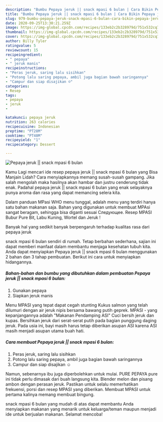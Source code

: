 ```yaml
---
description: "Bumbu Pepaya jeruk || snack mpasi 6 bulan | Cara Bikin Pepaya jeruk || snack mpasi 6 bulan Yang Mudah Dan Praktis"
title: "Bumbu Pepaya jeruk || snack mpasi 6 bulan | Cara Bikin Pepaya jeruk || snack mpasi 6 bulan Yang Mudah Dan Praktis"
slug: 979-bumbu-pepaya-jeruk-snack-mpasi-6-bulan-cara-bikin-pepaya-jeruk-snack-mpasi-6-bulan-yang-mudah-dan-praktis
date: 2020-09-25T13:30:21.259Z
image: https://img-global.cpcdn.com/recipes/133eb2c2b328979d/751x532cq70/pepaya-jeruk-snack-mpasi-6-bulan-foto-resep-utama.jpg
thumbnail: https://img-global.cpcdn.com/recipes/133eb2c2b328979d/751x532cq70/pepaya-jeruk-snack-mpasi-6-bulan-foto-resep-utama.jpg
cover: https://img-global.cpcdn.com/recipes/133eb2c2b328979d/751x532cq70/pepaya-jeruk-snack-mpasi-6-bulan-foto-resep-utama.jpg
author: Billy Tyler
ratingvalue: 5
reviewcount: 15
recipeingredient:
- " pepaya"
- " jeruk manis"
recipeinstructions:
- "Peras jeruk, saring lalu sisihkan"
- "Potong lalu saring pepaya, ambil juga bagian bawah saringannya"
- "Campur dan siap disajikan ☺"
categories:
- Resep
tags:
- pepaya
- jeruk
- 

katakunci: pepaya jeruk  
nutrition: 263 calories
recipecuisine: Indonesian
preptime: "PT28M"
cooktime: "PT40M"
recipeyield: "1"
recipecategory: Dessert

---
```



![Pepaya jeruk || snack mpasi 6 bulan](https://img-global.cpcdn.com/recipes/133eb2c2b328979d/751x532cq70/pepaya-jeruk-snack-mpasi-6-bulan-foto-resep-utama.jpg)

Kamu Lagi mencari ide resep pepaya jeruk || snack mpasi 6 bulan yang Bisa Manjain Lidah? Cara menyiapkannya memang susah-susah gampang. Jika salah mengolah maka hasilnya akan hambar dan justru cenderung tidak enak. Padahal pepaya jeruk || snack mpasi 6 bulan yang enak selayaknya punya aroma dan rasa yang dapat memancing selera kita.

Dalam panduan MPasi WHO menu tunggal, adalah menu yang terdiri hanya satu bahan makanan saja. Bahan yang digunakan untuk membuat MPAsi sangat beragam, sehingga bisa diganti sesuai Следующее. Resep MPASI Bubur Pure Bit, Labu Kuning, Wortel dan Jeruk !

Banyak hal yang sedikit banyak berpengaruh terhadap kualitas rasa dari pepaya jeruk 

 snack mpasi 6 bulan sendiri di rumah. Tetap berbahan sederhana, sajian ini dapat memberi manfaat dalam membantu menjaga kesehatan tubuh kita. Anda dapat menyiapkan Pepaya jeruk || snack mpasi 6 bulan menggunakan 2 bahan dan 3 tahap pembuatan. Berikut ini cara untuk menyiapkan hidangannya.

<!--inarticleads1-->

##### Bahan-bahan dan bumbu yang dibutuhkan dalam pembuatan Pepaya jeruk || snack mpasi 6 bulan:

1. Gunakan  pepaya
1. Siapkan  jeruk manis


Menu MPASI yang tepat dapat cegah stunting Kukus salmon yang telah dilumuri dengan air jeruk nipis bersama bawang putih geprek. MPASI - yang kepanjangannya adalah &#34;Makanan Pendamping ASI&#34; Cuci bersih jeruk dan kupas. Bersihkan jeruk dari serat-serat putih pada bagian punggung daging jeruk. Pada usia ini, bayi masih harus tetap diberikan asupan ASI karena ASI masih menjadi asupan utama buah hati. 

<!--inarticleads2-->

##### Cara membuat Pepaya jeruk || snack mpasi 6 bulan:

1. Peras jeruk, saring lalu sisihkan
1. Potong lalu saring pepaya, ambil juga bagian bawah saringannya
1. Campur dan siap disajikan ☺


Namun, sebenarnya ibu juga diperbolehkan untuk mulai. PURE PEPAYA pure ini tidak perlu dimasak dari buah langsung kita. Blender melon dan pisang ambon dengan perasan jeruk. Pastikan untuk selalu memerhatikan frekuensi, porsi dan resep MPASI yang diberikan. Membuat MPASI untuk pertama kalinya memang membuat bingung. 

 snack mpasi 6 bulan yang mudah di atas dapat membantu Anda menyiapkan makanan yang menarik untuk keluarga/teman maupun menjadi ide untuk berjualan makanan. Selamat mencoba!

